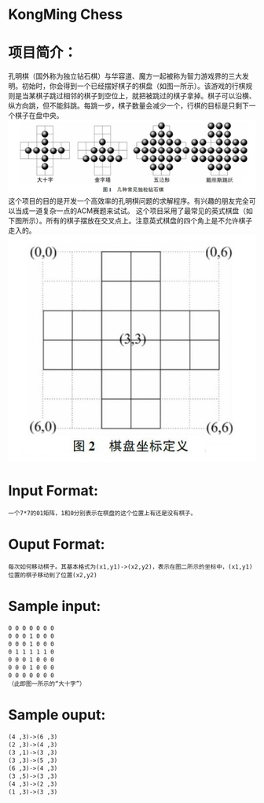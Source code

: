 KongMing Chess
======================================
# 项目简介：
孔明棋（国外称为独立钻石棋）与华容道、魔方一起被称为智力游戏界的三大发明。初始时，你会得到一个已经摆好棋子的棋盘（如图一所示）。该游戏的行棋规则是当某棋子跳过相邻的棋子到空位上，就把被跳过的棋子拿掉。棋子可以沿横、纵方向跳，但不能斜跳。每跳一步，棋子数量会减少一个，行棋的目标是只剩下一个棋子在盘中央。
![image](https://github.com/shsjxzh/KongMing-Chess/blob/master/picture/example.JPG)
这个项目的目的是开发一个高效率的孔明棋问题的求解程序。有兴趣的朋友完全可以当成一道复杂一点的ACM赛题来试试。
这个项目采用了最常见的英式棋盘（如下图所示）。所有的棋子摆放在交叉点上。注意英式棋盘的四个角上是不允许棋子走入的。
![image](https://github.com/shsjxzh/KongMing-Chess/blob/master/picture/board.jpg)
# Input Format:
    一个7*7的01矩阵，1和0分别表示在棋盘的这个位置上有还是没有棋子。
# Ouput Format:
    每次如何移动棋子。其基本格式为(x1,y1)->(x2,y2)，表示在图二所示的坐标中，(x1,y1)位置的棋子移动到了位置(x2,y2)
# Sample input:
    0 0 0 0 0 0 0
    0 0 0 1 0 0 0
    0 0 0 1 0 0 0
    0 1 1 1 1 1 0
    0 0 0 1 0 0 0
    0 0 0 1 0 0 0
    0 0 0 0 0 0 0
    （此即图一所示的“大十字”）
# Sample ouput:
    (4 ,3)->(6 ,3)
    (2 ,3)->(4 ,3)
    (3 ,1)->(3 ,3)
    (3 ,3)->(5 ,3)
    (6 ,3)->(4 ,3)
    (3 ,5)->(3 ,3)
    (4 ,3)->(2 ,3)
    (1 ,3)->(3 ,3)